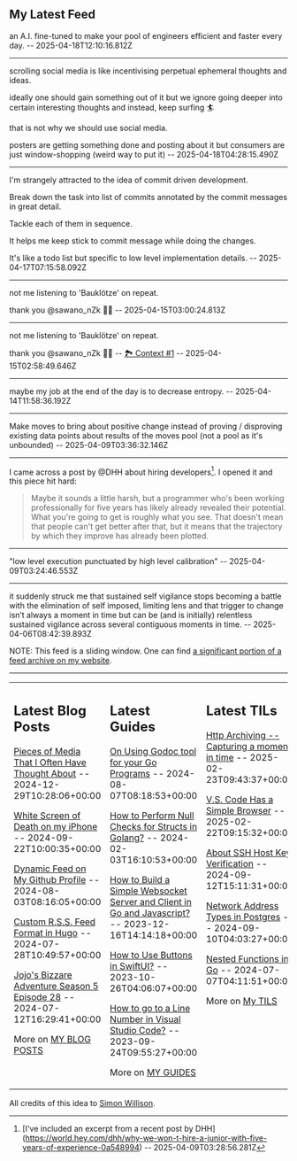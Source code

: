 ## My Latest Feed

<!-- feed starts -->
an A.I. fine-tuned to make your pool of engineers efficient and faster every day.  -- 2025-04-18T12:10:16.812Z

---

scrolling social media is like incentivising perpetual ephemeral thoughts and ideas.

ideally one should gain something out of it but we ignore going deeper into certain interesting thoughts and instead, keep surfing 🏄 

that is not why we should use social media.

posters are getting something done and posting about it but consumers are just window-shopping (weird way to put it)  -- 2025-04-18T04:28:15.490Z

---

I'm strangely attracted to the idea of commit driven development.

Break down the task into list of commits annotated by the commit messages in great detail.

Tackle each of them in sequence.

It helps me keep stick to commit message while doing the changes.


It's like a todo list but specific to low level implementation details.  -- 2025-04-17T07:15:58.092Z

---

not me listening to 'Bauklötze' on repeat.

thank you @sawano_nZk 🙌🏻  -- 2025-04-15T03:00:24.813Z

---

not me listening to 'Bauklötze' on repeat.

thank you @sawano_nZk 🙌🏻 -- [🏞️ Context #1](https://cpx.tnvmadhav.me/content/image/content-images/IMG_4261.jpeg) -- 2025-04-15T02:58:49.646Z

---

maybe my job at the end of the day is to decrease entropy.  -- 2025-04-14T11:58:36.192Z

---

Make moves to bring about positive change instead of proving / disproving existing data points about results of the moves pool (not a pool as it's unbounded)  -- 2025-04-09T03:36:32.146Z

---

I came across a post by @DHH about hiring developers[^1]. 
I opened it and this piece hit hard:

> Maybe it sounds a little harsh, but a programmer who's been working professionally for five years has likely already revealed their potential. What you're going to get is roughly what you see. That doesn't mean that people can't get better after that, but it means that the trajectory by which they improve has already been plotted.

[^1]: [I've included an excerpt from a recent post by DHH]
(https://world.hey.com/dhh/why-we-won-t-hire-a-junior-with-five-years-of-experience-0a548994)  -- 2025-04-09T03:28:56.281Z

---

"low level execution punctuated by high level calibration"  -- 2025-04-09T03:24:46.553Z

---

it suddenly struck me that sustained self vigilance stops becoming a battle with the elimination of self imposed, limiting lens and that trigger to change isn’t always a moment in time but can be (and is initially) relentless sustained vigilance across several contiguous moments in time.  -- 2025-04-06T08:42:39.893Z
<!-- feed ends -->

NOTE: This feed is a sliding window. One can find [a significant portion of a feed archive on my website](https://tnvmadhav.me/feed/).

---


<table><tr><td valign="top" width="33%">

## Latest Blog Posts

<!-- blog starts -->
[Pieces of Media That I Often Have Thought About](https://tnvmadhav.me/blog/pieces-of-media-that-i-often-have-thought-about/) -- 2024-12-29T10:28:06+00:00

[White Screen of Death on my iPhone](https://tnvmadhav.me/blog/white-screen-of-death-on-my-iphone/) -- 2024-09-22T10:00:35+00:00

[Dynamic Feed on My Github Profile](https://tnvmadhav.me/blog/dynamic-feed-on-my-github-profile/) -- 2024-08-03T08:16:05+00:00

[Custom R.S.S. Feed Format in Hugo](https://tnvmadhav.me/blog/custom-rss-feed-format-in-hugo/) -- 2024-07-28T10:49:57+00:00

[Jojo's Bizzare Adventure Season 5 Episode 28](https://tnvmadhav.me/blog/jojos-bizzare-adventure-season-5-episode-28/) -- 2024-07-12T16:29:41+00:00

More on [MY BLOG POSTS](https://tnvmadhav.me/blog/)
<!-- blog ends -->

</td><td valign="top" width="34%">

## Latest Guides

<!-- guide starts -->
[On Using Godoc tool for your Go Programs](https://tnvmadhav.me/guides/on-using-godoc-tool/) -- 2024-08-07T08:18:53+00:00

[How to Perform Null Checks for Structs in Golang?](https://tnvmadhav.me/guides/how-to-perform-null-checks-for-structs-in-golang/) -- 2024-02-03T16:10:53+00:00

[How to Build a Simple Websocket Server and Client in Go and Javascript?](https://tnvmadhav.me/guides/how-to-build-a-simple-websocket-server-and-client-in-go/) -- 2023-12-16T14:14:18+00:00

[How to Use Buttons in SwiftUI?](https://tnvmadhav.me/guides/how-to-use-buttons-in-swiftui/) -- 2023-10-26T04:06:07+00:00

[How to go to a Line Number in Visual Studio Code?](https://tnvmadhav.me/guides/how-to-go-to-line-in-visual-studio-code/) -- 2023-09-24T09:55:27+00:00

More on [MY GUIDES](https://tnvmadhav.me/guides/)
<!-- guide ends -->

</td><td valign="top" width="33%">

## Latest TILs

<!-- til starts -->
[Http Archiving -- Capturing a moment in time](https://tnvmadhav.me/til/http-archiving/) -- 2025-02-23T09:43:37+00:00

[V.S. Code Has a Simple Browser](https://tnvmadhav.me/til/vscode-has-a-simple-browser/) -- 2025-02-22T09:15:32+00:00

[About SSH Host Key Verification](https://tnvmadhav.me/til/ssh-host-key-verification/) -- 2024-09-12T15:11:31+00:00

[Network Address Types in Postgres](https://tnvmadhav.me/til/network-address-types-in-postgres/) -- 2024-09-10T04:03:27+00:00

[Nested Functions in Go](https://tnvmadhav.me/til/nested-functions-in-go/) -- 2024-07-07T04:11:51+00:00

More on [My TILS](https://tnvmadhav.me/til/)
<!-- til ends -->

</td></tr></table>


All credits of this idea to [Simon Willison](https://github.com/simonw/simonw/).